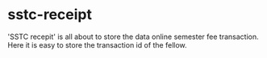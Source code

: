# sstc-receipt
'SSTC recepit' is all about to store the data online semester fee transaction.
Here it is easy to store the transaction id of the fellow. 
